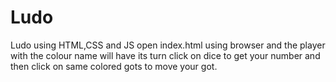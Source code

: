 # Ludo
Ludo using HTML,CSS and JS
open index.html using browser and the player with the colour name will have its turn click on dice to get your number and then click on same colored gots to move your got.
